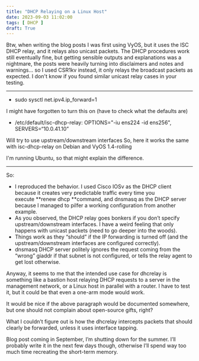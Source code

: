```yaml
---
title: "DHCP Relaying on a Linux Host"
date: 2023-09-03 11:02:00
tags: [ DHCP ]
draft: True
---
```

Btw, when writing the blog posts I was first using VyOS, but it uses the ISC DHCP relay, and it relays also unicast packets. The DHCP procedures work still eventually fine, but getting sensible outputs and explanations was a nightmare, the posts were heavily turning into disclaimers and notes and warnings... so I used CSR1kv instead, it only relays the broadcast packets as expected. I don't know if you found similar unicast relay cases in your testing.
<!--more-->
---

- sudo sysctl net.ipv4.ip_forward=1

I might have forgotten to turn this on (have to check what the defaults are)
- /etc/default/isc-dhcp-relay: OPTIONS="-iu ens224 -id ens256", SERVERS=“10.0.41.10”

Will try to use upstream/downstream interfaces
So, here it works the same with isc-dhcp-relay on Debian and VyOS 1.4-rolling

I'm running Ubuntu, so that might explain the difference.

---

So:

-   I reproduced the behavior. I used Cisco IOSv as the DHCP client because it creates very predictable traffic every time you execute **renew dhcp **command, and dnsmasq as the DHCP server because I managed to pilfer a working configuration from another example.
-   As you observed, the DHCP relay goes bonkers if you don’t specify upstream/downstream interfaces. I have a weird feeling that only happens with unicast packets (need to go deeper into the woods).
-   Things work as they “should” if the IP forwarding is turned off (and the upstream/downstream interfaces are configured correctly).
-   dnsmasq DHCP server politely ignores the request coming from the “wrong” giaddr if that subnet is not configured, or tells the relay agent to get lost otherwise.

Anyway, it seems to me that the intended use case for dhcrelay is something like a bastion host relaying DHCP requests to a server in the management network, or a Linux host in parallel with a router. I have to test it, but it could be that even a one-arm mode would work. 

It would be nice if the above paragraph would be documented somewhere, but one should not complain about open-source gifts, right?

What I couldn’t figure out is how the dhcrelay intercepts packets that should clearly be forwarded, unless it uses interface tapping.

Blog post coming in September, I’m shutting down for the summer. I’ll probably write it in the next few days though, otherwise I’ll spend way too much time recreating the short-term memory.
